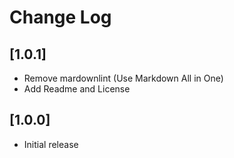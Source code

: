 # Change Log


## [1.0.1]

- Remove mardownlint (Use Markdown All in One)
- Add Readme and License

## [1.0.0]

- Initial release
